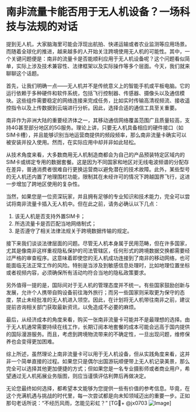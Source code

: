 # 南非流量卡能否用于无人机设备？一场科技与法规的对话

提到无人机，大家脑海里可能会浮现出航拍、快递运输或者农业监测等应用场景。而随着全球化的推进，越来越多的人开始关注跨境使用无人机的可能性。其中，一个关键问题便是：南非的流量卡是否能顺利应用于无人机设备呢？这个问题看似简单，实际上涉及技术兼容性、法律框架以及实际操作等多个层面。今天，我们就来聊聊这个话题。

首先，让我们明确一点——无人机并不是传统意义上的智能手机或平板电脑。它的运行依赖于多种硬件和软件系统，包括飞行控制器、传感器、摄像头以及通信模块。这些组件需要稳定的网络连接来完成任务，比如实时传输高清视频流、接收遥控指令以及上传数据到云端进行分析。因此，选择合适的通信工具至关重要。

南非作为非洲大陆的重要经济体之一，其移动通信网络覆盖范围广且质量较高，支持4G甚至部分地区的5G服务。理论上讲，只要无人机具备相应的硬件接口（如SIM卡槽），并且能够识别当地运营商提供的频段频率，那么南非流量卡确实可以被安装并投入使用。然而，在实际应用中却并非如此轻松。

从技术角度来看，大多数商用无人机制造商都会为自己的产品预装特定区域内的SIM卡或绑定专用的数据套餐。这是因为不同国家和地区对无线电波频谱的分配存在差异，普通消费者很难自行更换运营商以避免潜在的技术故障。此外，某些型号的无人机还内置了地理围栏功能，限制其在未经许可的情况下跨越国界飞行，这进一步增加了跨地区使用的复杂性。

当然，如果您是一位资深玩家，并且拥有足够的专业知识和技术能力，完全可以尝试将南非流量卡插入无人机中。但在此之前，请务必确认以下几点：
1. 该无人机是否支持外置SIM卡；
2. 所选流量卡是否匹配当地网络制式；
3. 是否遵守了相关法律法规关于跨境数据传输的规定。

接下来我们谈谈法律层面的问题。尽管无人机本身属于民用范畴，但在许多国家，尤其是像南非这样重视隐私保护的司法管辖区，任何形式的跨境数据交换都需要经过严格的审查程序。这意味着即使您的无人机成功连接到了南非的移动网络，也可能面临无法正常工作的风险。特别是当涉及到敏感信息处理时，比如地理位置坐标或者视频内容，必须确保所有活动均符合当地的隐私政策要求。

另外值得一提的是，国际间对于无人机的管理态度并不统一。有些国家鼓励创新与发展，允许个人携带自购设备前往海外旅行；而另一些国家则采取更为保守的态度，禁止未经批准的无人机进入领空。因此，在计划将无人机带往南非之前，建议提前咨询相关部门获取最新资讯，以免造成不必要的麻烦。

最后，从经济成本的角度来看，购买一张南非流量卡可能并不是最理想的选择。由于无人机通常需要持续在线工作，长期订阅本地套餐的成本可能会远高于国内提供的国际漫游服务。而且，考虑到跨境物流带来的不确定性，一旦出现问题，维修保养也会变得更加困难。

综上所述，虽然理论上南非流量卡可以用于无人机设备，但从实践角度来看，这并非一个简单直接的过程。如果您只是偶尔出国游玩顺便带上无人机记录美景，那么完全可以选择其他更加便捷的方式；但如果您是一名专业摄影师或者商业用户，希望通过无人机拓展业务版图，则应当谨慎评估利弊后再做决定。

无论您最终如何选择，都希望本文能够为您提供一些有价值的参考信息。毕竟，在这个充满机遇与挑战的时代里，每一次尝试都是向未知领域迈出的重要一步。正如那句老话所说：“不经历风雨，怎能见彩虹？” [TG💪+ @jx0703 ![Image](https://github.com/user-attachments/assets/dbca1d08-cadb-493c-b0ec-ad6f7a83f270)]